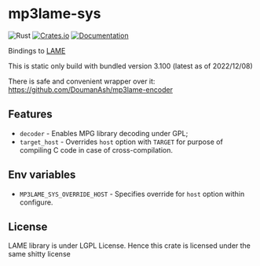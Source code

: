 # mp3lame-sys

![Rust](https://github.com/DoumanAsh/mp3lame-sys/workflows/Rust/badge.svg?branch=master)
[![Crates.io](https://img.shields.io/crates/v/mp3lame-sys.svg)](https://crates.io/crates/mp3lame-sys)
[![Documentation](https://docs.rs/mp3lame-sys/badge.svg)](https://docs.rs/crate/mp3lame-sys/)

Bindings to [LAME](https://lame.sourceforge.io/)

This is static only build with bundled version 3.100 (latest as of 2022/12/08)

There is safe and convenient wrapper over it: https://github.com/DoumanAsh/mp3lame-encoder

## Features

- `decoder` - Enables MPG library decoding under GPL;
- `target_host` - Overrides `host` option with `TARGET` for purpose of compiling C code in case of cross-compilation.

## Env variables

- `MP3LAME_SYS_OVERRIDE_HOST` - Specifies override for `host` option within configure.

## License

LAME library is under LGPL License.
Hence this crate is licensed under the same shitty license
